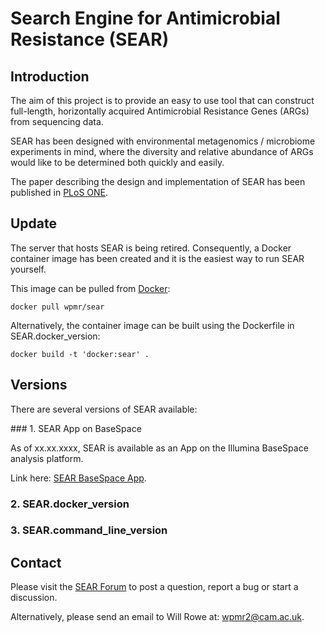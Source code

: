 # Search Engine for Antimicrobial Resistance (SEAR)


## Introduction

The aim of this project is to provide an easy to use tool that can construct full-length, horizontally acquired Antimicrobial Resistance Genes (ARGs) from sequencing data.

SEAR has been designed with environmental metagenomics / microbiome experiments in mind, where the diversity and relative abundance of ARGs would like to be determined both quickly and easily.

The paper describing the design and implementation of SEAR has been published in [PLoS ONE](http://doi.org/10.1371/journal.pone.0133492).




## Update

The server that hosts SEAR is being retired. Consequently, a Docker container image has been created and it is the easiest way to run SEAR yourself.

This image can be pulled from [Docker](https://hub.docker.com/r/wpmr/sear/):

`docker pull wpmr/sear`

Alternatively, the container image can be built using the Dockerfile in SEAR.docker_version:

`docker build -t 'docker:sear' .`




## Versions

There are several versions of SEAR available:

### 1.	SEAR App on BaseSpace

As of xx.xx.xxxx, SEAR is available as an App on the Illumina BaseSpace analysis platform.

Link here: [SEAR BaseSpace App](www.google.com).


### 2.	SEAR.docker_version


### 3.	SEAR.command_line_version




## Contact

Please visit the [SEAR Forum](https://groups.google.com/forum/#!forum/sear) to post a question, report a bug or start a discussion.

Alternatively, please send an email to Will Rowe at: [wpmr2@cam.ac.uk](mailto:wpmr2@cam.ac.uk?subject=SEAR).
